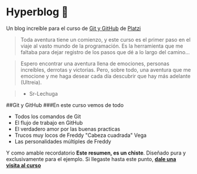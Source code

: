 # Hyperblog :feet:
Un blog increíble para el curso de [Git y GitHub](https://platzi.com/clases/git-github/ "Git y GitHub") de [Platzi](https://platzi.com/home "Platzi")
> Toda aventura tiene un comienzo, y este curso es el primer paso en el viaje al vasto mundo de la programación. Es la herramienta que me faltaba para dejar registro de los pasos que dé a lo largo del camino...

> Espero encontrar una aventura llena de emociones, personas increíbles, derrotas y victorias. Pero, sobre todo, una aventura que me emocione y me haga desear cada día descubrir que hay más adelante (Ultreia).

> - Sr-Lechuga

##Git y GitHub
###En este curso vemos de todo
* Todos los comandos de Git
* El flujo de trabajo en GitHub
* El verdadero amor por las buenas practicas
* Trucos muy locos de Freddy "Cabeza cuadrada" Vega
* Las personalidades múltiples de Freddy

Y como amable recordatorio **Este resumen, es un chiste**. Diseñado pura y exclusivamente para el ejemplo. Si llegaste hasta este punto, [**dale una visita al curso**](https://platzi.com/clases/git-github/ "dale una visita al curso")